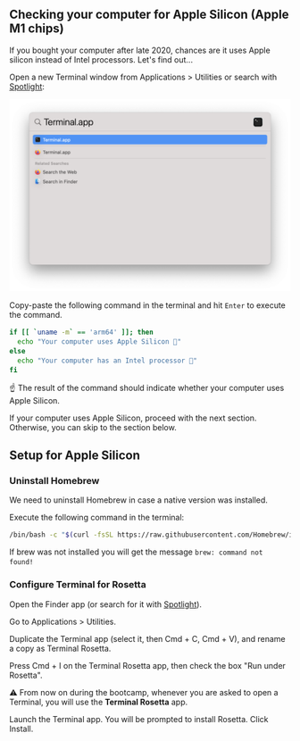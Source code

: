 
## Checking your computer for Apple Silicon (Apple M1 chips)

If you bought your computer after late 2020, chances are it uses Apple silicon instead of Intel processors. Let's find out...

Open a new Terminal window from Applications > Utilities or search with [Spotlight](https://support.apple.com/en-gb/HT204014):

![](images/open-terminal.png)

Copy-paste the following command in the terminal and hit `Enter` to execute the command.

``` bash
if [[ `uname -m` == 'arm64' ]]; then
  echo "Your computer uses Apple Silicon 🌟"
else
  echo "Your computer has an Intel processor 🤖"
fi
```

☝️ The result of the command should indicate whether your computer uses Apple Silicon.

If your computer uses Apple Silicon, proceed with the next section. Otherwise, you can skip to the section below.

## Setup for Apple Silicon

### Uninstall Homebrew

We need to uninstall Homebrew in case a native version was installed.

Execute the following command in the terminal:

``` bash
/bin/bash -c "$(curl -fsSL https://raw.githubusercontent.com/Homebrew/install/HEAD/uninstall.sh)"
```

If brew was not installed you will get the message `brew: command not found!`

### Configure Terminal for Rosetta

Open the Finder app (or search for it with [Spotlight](https://support.apple.com/en-gb/HT204014)).

Go to Applications > Utilities.

Duplicate the Terminal app (select it, then Cmd + C, Cmd + V), and rename a copy as Terminal Rosetta.

Press Cmd + I on the Terminal Rosetta app, then check the box "Run under Rosetta".

⚠️ From now on during the bootcamp, whenever you are asked to open a Terminal, you will use the **Terminal Rosetta** app.

Launch the Terminal app. You will be prompted to install Rosetta. Click Install.
